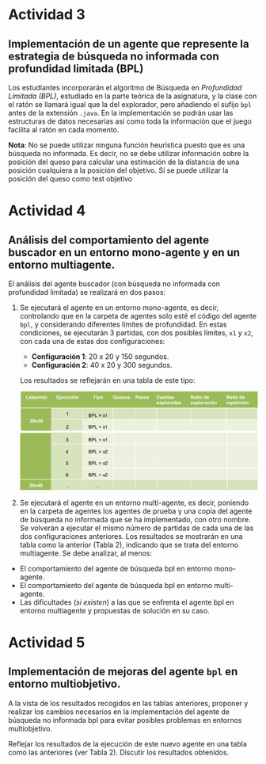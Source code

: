 # Actividad 3
## Implementación de un agente que represente la estrategia de búsqueda no informada con profundidad limitada (BPL)

Los estudiantes incorporarán el algoritmo de Búsqueda en *Profundidad Limitada
(BPL)*, estudiado en la parte teórica de la asignatura, y la clase con el ratón se
llamará igual que la del explorador, pero añadiendo el sufijo ```bpl``` antes de la
extensión ```.java```. En la implementación se podrán usar las estructuras de datos
necesarias así como toda la información que el juego facilita al ratón en cada
momento.

**Nota**: No se puede utilizar ninguna función heurística puesto que es una búsqueda
no informada. Es decir, no se debe utilizar información sobre la posición del queso
para calcular una estimación de la distancia de una posición cualquiera a la posición
del objetivo. Sí se puede utilizar la posición del queso como test objetivo

# Actividad 4
## Análisis del comportamiento del agente buscador en un entorno mono-agente y en un entorno multiagente.
El análisis del agente buscador (con búsqueda no informada con profundidad 
limitada) se realizará en dos pasos:

1. Se ejecutará el agente en un entorno mono-agente, es decir, controlando
   que en la carpeta de agentes solo esté el código del agente ```bpl```, y
   considerando diferentes límites de profundidad. En estas condiciones, se
   ejecutarán 3 partidas, con dos posibles límites, ```x1``` y ```x2```, con cada una de
   estas dos configuraciones:
   - **Configuración 1**: 20 x 20 y 150 segundos.
   - **Configuración 2**: 40 x 20 y 300 segundos.
   
   Los resultados se reflejarán en una tabla de este tipo:

    ![img.png](img.png)
    ![img_1.png](img_1.png)

2. Se ejecutará el agente en un entorno multi-agente, es decir, poniendo en la
   carpeta de agentes los agentes de prueba y una copia del agente de
   búsqueda no informada que se ha implementado, con otro nombre. Se
   volverán a ejecutar el mismo número de partidas de cada una de las dos
   configuraciones anteriores. Los resultados se mostrarán en una tabla como
   la anterior (Tabla 2), indicando que se trata del entorno multiagente.
   Se debe analizar, al menos:
- El comportamiento del agente de búsqueda bpl en entorno mono-agente.
- El comportamiento del agente de búsqueda bpl en entorno multi-agente.
- Las dificultades (_si existen_) a las que se enfrenta el agente bpl en entorno
  multiagente y propuestas de solución en su caso.

# Actividad 5
## Implementación de mejoras del agente ```bpl``` en entorno multiobjetivo.
A la vista de los resultados recogidos en las tablas anteriores, proponer y realizar
los cambios necesarios en la implementación del agente de búsqueda no
informada bpl para evitar posibles problemas en entornos multiobjetivo.

Reflejar los resultados de la ejecución de este nuevo agente en una tabla como
las anteriores (ver Tabla 2). Discutir los resultados obtenidos.